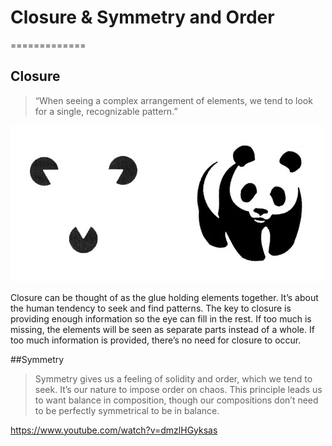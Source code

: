 # Closure & Symmetry and Order
=============

## Closure 
> “When seeing a complex arrangement of elements, we tend to look for a single, recognizable pattern.”

![Alt text](/Misc_Photos/02-closure.png "Example Of Closure")

Closure can be thought of as the glue holding elements together. It’s about the human tendency to seek and find patterns.
The key to closure is providing enough information so the eye can fill in the rest. If too much is missing, the elements will be seen as separate parts instead of a whole. If too much information is provided, there’s no need for closure to occur.

##Symmetry 
>Symmetry gives us a feeling of solidity and order, which we tend to seek. It’s our nature to impose order on chaos. This principle leads us to want balance in composition, though our compositions don’t need to be perfectly symmetrical to be in balance.

https://www.youtube.com/watch?v=dmzlHGyksas
